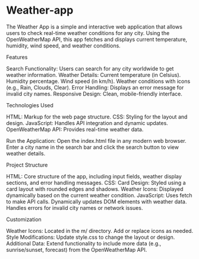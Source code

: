 # Weather-app
The Weather App is a simple and interactive web application that allows users to check real-time weather conditions for any city. Using the OpenWeatherMap API, this app fetches and displays current temperature, humidity, wind speed, and weather conditions.

Features

Search Functionality: Users can search for any city worldwide to get weather information.
Weather Details:
Current temperature (in Celsius).
Humidity percentage.
Wind speed (in km/h).
Weather conditions with icons (e.g., Rain, Clouds, Clear).
Error Handling: Displays an error message for invalid city names.
Responsive Design: Clean, mobile-friendly interface.

Technologies Used

HTML: Markup for the web page structure.
CSS: Styling for the layout and design.
JavaScript: Handles API integration and dynamic updates.
OpenWeatherMap API: Provides real-time weather data.

Run the Application:
Open the index.html file in any modern web browser.
Enter a city name in the search bar and click the search button to view weather details.

Project Structure

HTML: Core structure of the app, including input fields, weather display sections, and error handling messages.
CSS:
Card Design: Styled using a card layout with rounded edges and shadows.
Weather Icons: Displayed dynamically based on the current weather condition.
JavaScript:
Uses fetch to make API calls.
Dynamically updates DOM elements with weather data.
Handles errors for invalid city names or network issues.

Customization

Weather Icons: Located in the m/ directory. Add or replace icons as needed.
Style Modifications: Update style.css to change the layout or design.
Additional Data: Extend functionality to include more data (e.g., sunrise/sunset, forecast) from the OpenWeatherMap API.
